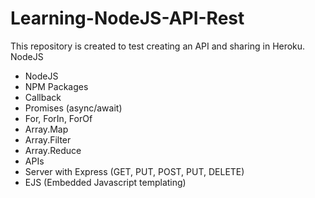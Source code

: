 # Learning-NodeJS-API-Rest
This repository is created to test creating an API and sharing in Heroku. NodeJS 

- NodeJS
- NPM Packages
- Callback
- Promises (async/await)
- For, ForIn, ForOf
- Array.Map
- Array.Filter
- Array.Reduce
- APIs
- Server with Express (GET, PUT, POST, PUT, DELETE)
- EJS (Embedded Javascript templating)
